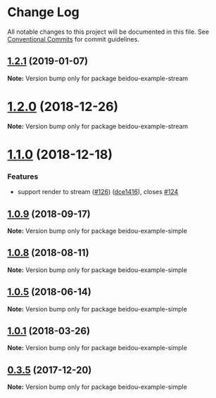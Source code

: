 # Change Log

All notable changes to this project will be documented in this file.
See [Conventional Commits](https://conventionalcommits.org) for commit guidelines.

<a name="1.2.1"></a>
## [1.2.1](https://github.com/alibaba/beidou/compare/v1.2.0...v1.2.1) (2019-01-07)




**Note:** Version bump only for package beidou-example-stream

<a name="1.2.0"></a>
# [1.2.0](https://github.com/alibaba/beidou/compare/v1.1.0...v1.2.0) (2018-12-26)




**Note:** Version bump only for package beidou-example-stream

<a name="1.1.0"></a>
# [1.1.0](https://github.com/alibaba/beidou/compare/v1.0.10...v1.1.0) (2018-12-18)


### Features

* support render to stream  ([#126](https://github.com/alibaba/beidou/issues/126)) ([dce1416](https://github.com/alibaba/beidou/commit/dce1416)), closes [#124](https://github.com/alibaba/beidou/issues/124)




<a name="1.0.9"></a>

## [1.0.9](https://github.com/alibaba/beidou/compare/v1.0.8...v1.0.9) (2018-09-17)

**Note:** Version bump only for package beidou-example-simple

<a name="1.0.8"></a>

## [1.0.8](https://github.com/alibaba/beidou/compare/v1.0.7...v1.0.8) (2018-08-11)

**Note:** Version bump only for package beidou-example-simple

<a name="1.0.5"></a>

## [1.0.5](https://github.com/alibaba/beidou/compare/v1.0.4...v1.0.5) (2018-06-14)

**Note:** Version bump only for package beidou-example-simple

<a name="1.0.1"></a>

## [1.0.1](https://github.com/alibaba/beidou/compare/v1.0.0...v1.0.1) (2018-03-26)

**Note:** Version bump only for package beidou-example-simple

<a name="0.3.5"></a>

## [0.3.5](https://github.com/alibaba/beidou/compare/v0.3.4...v0.3.5) (2017-12-20)

**Note:** Version bump only for package beidou-example-simple
